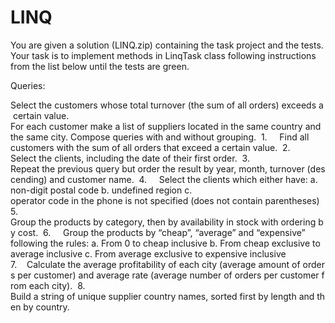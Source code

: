 # LINQ

You are given a solution (LINQ.zip) containing the task project and the tests. Your task is to implement methods in LinqTask class following instructions from the list below until the tests are green. 

Queries: 

Select the customers whose total turnover (the sum of all orders) exceeds a certain value. 
For each customer make a list of suppliers located in the same country and the same city. Compose queries with and without grouping. 
1.     Find all customers with the sum of all orders that exceed a certain value. 
2.     Select the clients, including the date of their first order. 
3.     Repeat the previous query but order the result by year, month, turnover (descending) and customer name. 
4.     Select the clients which either have:
       a. non-digit postal code
       b. undefined region
       c. operator code in the phone is not specified (does not contain parentheses) 
5.     Group the products by category, then by availability in stock with ordering by cost. 
6.     Group the products by “cheap”, “average” and “expensive” following the rules:
        a. From 0 to cheap inclusive
        b. From cheap exclusive to average inclusive
        c. From average exclusive to expensive inclusive 
7.    Calculate the average profitability of each city (average amount of orders per customer) and average rate (average number of orders per customer from each city). 
8.     Build a string of unique supplier country names, sorted first by length and then by country.
